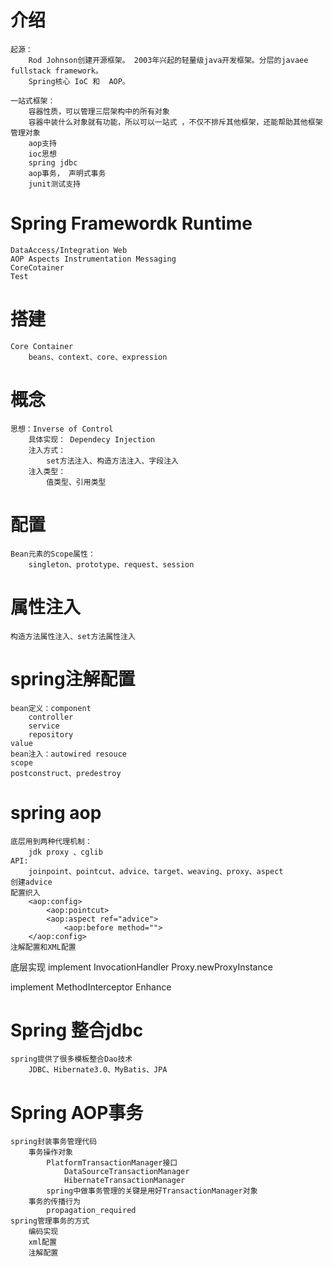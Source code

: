 # 介绍
    起源：
        Rod Johnson创建开源框架。 2003年兴起的轻量级java开发框架。分层的javaee fullstack framework。
        Spring核心 IoC 和  AOP。

    一站式框架：
        容器性质，可以管理三层架构中的所有对象
        容器中装什么对象就有功能，所以可以一站式 ，不仅不排斥其他框架，还能帮助其他框架管理对象
        aop支持
        ioc思想
        spring jdbc
        aop事务， 声明式事务
        junit测试支持        

# Spring Framewordk Runtime
    DataAccess/Integration Web
    AOP Aspects Instrumentation Messaging
    CoreCotainer
    Test

# 搭建
    Core Container
        beans、context、core、expression

# 概念
    思想：Inverse of Control
        具体实现： Dependecy Injection
        注入方式：
            set方法注入、构造方法注入、字段注入
        注入类型：
            值类型、引用类型

# 配置
    Bean元素的Scope属性：
        singleton、prototype、request、session

# 属性注入
    构造方法属性注入、set方法属性注入
    
# spring注解配置
    bean定义：component
        controller
        service
        repository
    value
    bean注入：autowired resouce
    scope
    postconstruct、predestroy

# spring aop
    底层用到两种代理机制：
        jdk proxy 、cglib
    API:
        joinpoint、pointcut、advice、target、weaving、proxy、aspect
    创建advice
    配置织入
        <aop:config>
            <aop:pointcut>
            <aop:aspect ref="advice">
                <aop:before method="">
        </aop:config>
    注解配置和XML配置

底层实现
implement InvocationHandler
Proxy.newProxyInstance

implement MethodInterceptor
Enhance

# Spring 整合jdbc
    spring提供了很多模板整合Dao技术
        JDBC、Hibernate3.0、MyBatis、JPA
# Spring AOP事务
    spring封装事务管理代码
        事务操作对象
            PlatformTransactionManager接口
                DataSourceTransactionManager
                HibernateTransactionManager
            spring中做事务管理的关键是用好TransactionManager对象
        事务的传播行为
            propagation_required
    spring管理事务的方式
        编码实现
        xml配置
        注解配置
